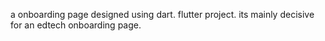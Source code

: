 a onboarding page designed using dart.
flutter project.
its mainly decisive for an edtech onboarding page.
